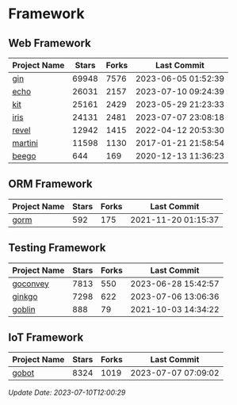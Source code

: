# Framework

## Web Framework
| Project Name | Stars | Forks | Last Commit |
| ------------ | ----- | ----- | ----------- |
| [gin](https://github.com/gin-gonic/gin) | 69948 | 7576 | 2023-06-05 01:52:39 |
| [echo](https://github.com/labstack/echo) | 26031 | 2157 | 2023-07-10 09:24:39 |
| [kit](https://github.com/go-kit/kit) | 25161 | 2429 | 2023-05-29 21:23:33 |
| [iris](https://github.com/kataras/iris) | 24131 | 2481 | 2023-07-07 23:08:18 |
| [revel](https://github.com/revel/revel) | 12942 | 1415 | 2022-04-12 20:53:30 |
| [martini](https://github.com/go-martini/martini) | 11598 | 1130 | 2017-01-21 21:58:54 |
| [beego](https://github.com/astaxie/beego) | 644 | 169 | 2020-12-13 11:36:23 |

## ORM Framework
| Project Name | Stars | Forks | Last Commit |
| ------------ | ----- | ----- | ----------- |
| [gorm](https://github.com/jinzhu/gorm) | 592 | 175 | 2021-11-20 01:15:37 |

## Testing Framework
| Project Name | Stars | Forks | Last Commit |
| ------------ | ----- | ----- | ----------- |
| [goconvey](https://github.com/smartystreets/goconvey) | 7813 | 550 | 2023-06-28 15:42:57 |
| [ginkgo](https://github.com/onsi/ginkgo) | 7298 | 622 | 2023-07-06 13:06:36 |
| [goblin](https://github.com/franela/goblin) | 888 | 79 | 2021-10-03 14:34:22 |

## IoT Framework
| Project Name | Stars | Forks | Last Commit |
| ------------ | ----- | ----- | ----------- |
| [gobot](https://github.com/hybridgroup/gobot) | 8324 | 1019 | 2023-07-07 07:09:02 |

*Update Date: 2023-07-10T12:00:29*